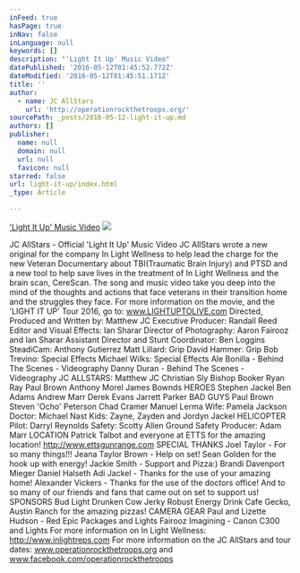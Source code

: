 ```yaml
---
inFeed: true
hasPage: true
inNav: false
inLanguage: null
keywords: []
description: "'Light It Up' Music Video"
datePublished: '2016-05-12T01:45:52.772Z'
dateModified: '2016-05-12T01:45:51.171Z'
title: ''
author:
  - name: JC AllStars
    url: 'http://operationrockthetroops.org/'
sourcePath: _posts/2016-05-12-light-it-up.md
authors: []
publisher:
  name: null
  domain: null
  url: null
  favicon: null
starred: false
url: light-it-up/index.html
_type: Article

---
```

['Light It Up' Music Video][0]
![](https://the-grid-user-content.s3-us-west-2.amazonaws.com/a3ea5c54-28ba-4a21-91fc-2d97a03a37fb.jpg)

JC AllStars - Official 'Light It Up' Music Video JC AllStars wrote a new original for the company In Light Wellness to help lead the charge for the new Veteran Documentary about TBI(Traumatic Brain Injury) and PTSD and a new tool to help save lives in the treatment of In Light Wellness and the brain scan, CereScan. The song and music video take you deep into the mind of the thoughts and actions that face veterans in their transition home and the struggles they face. For more information on the movie, and the 'LIGHT IT UP' Tour 2016, go to: www.LIGHTUPTOLIVE.com Directed, Produced and Written by: Matthew JC Executive Producer: Randall Reed Editor and Visual Effects: Ian Sharar Director of Photography: Aaron Fairooz and Ian Sharar Assistant Director and Stunt Coordinator: Ben Loggins SteadiCam: Anthony Gutierrez Matt Lillard: Grip David Hammer: Grip Bob Trevino: Special Effects Michael Wilks: Special Effects Ale Bonilla - Behind The Scenes - Videography Danny Duran - Behind The Scenes - Videography JC ALLSTARS: Matthew JC Christian Sly Bishop Booker Ryan Ray Paul Brown Anthony Morel James Bownds HEROES Stephen Jackel Ben Adams Andrew Marr Derek Evans Jarrett Parker BAD GUYS Paul Brown Steven 'Ocho' Peterson Chad Cramer Manuel Lerma Wife: Pamela Jackson Doctor: Michael Nast Kids: Zayne, Zayden and Jordyn Jackel HELICOPTER Pilot: Darryl Reynolds Safety: Scotty Allen Ground Safety Producer: Adam Marr LOCATION Patrick Talbot and everyone at ETTS for the amazing location! http://www.ettsgunrange.com SPECIAL THANKS Joel Taylor - For so many things!!! Jeana Taylor Brown - Help on set! Sean Golden for the hook up with energy! Jackie Smith - Support and Pizza:) Brandi Davenport Mieger Daniel Halseth Adi Jackel - Thanks for the use of your amazing home! Alexander Vickers - Thanks for the use of the doctors office! And to so many of our friends and fans that came out on set to support us! SPONSORS Bud Light Drunken Cow Jerky Robust Energy Drink Cafe Gecko, Austin Ranch for the amazing pizzas! CAMERA GEAR Paul and Lizette Hudson - Red Epic Packages and Lights Fairooz Imagining - Canon C300 and Lights For more information on In Light Wellness: http://www.inlightreps.com For more information on the JC AllStars and tour dates: www.operationrockthetroops.org and www.facebook.com/operationrockthetroops

[0]: https://youtu.be/LOirQ48q76U